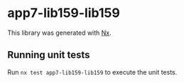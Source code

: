 # app7-lib159-lib159

This library was generated with [Nx](https://nx.dev).

## Running unit tests

Run `nx test app7-lib159-lib159` to execute the unit tests.
